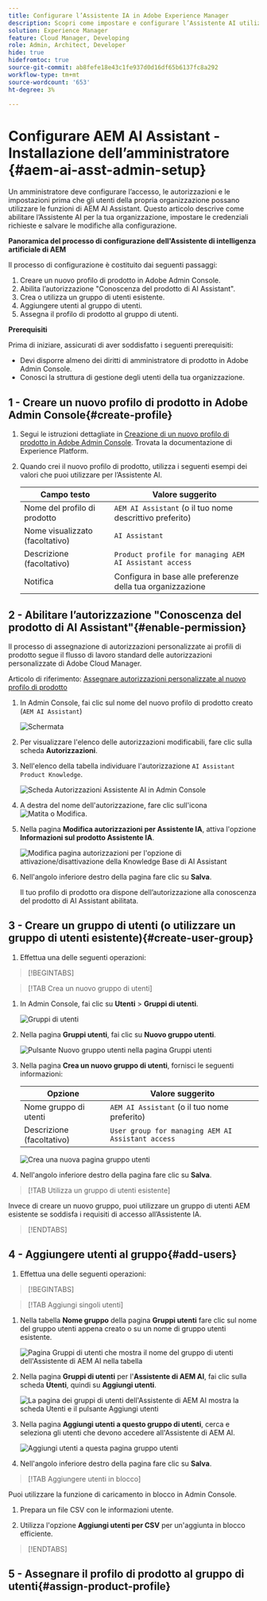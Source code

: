 ```yaml
---
title: Configurare l’Assistente IA in Adobe Experience Manager
description: Scopri come impostare e configurare l’Assistente AI utilizzando Admin Console in Adobe Experience Manager.
solution: Experience Manager
feature: Cloud Manager, Developing
role: Admin, Architect, Developer
hide: true
hidefromtoc: true
source-git-commit: ab8fefe18e43c1fe937d0d16df65b6137fc8a292
workflow-type: tm+mt
source-wordcount: '653'
ht-degree: 3%

---
```


# Configurare AEM AI Assistant - Installazione dell’amministratore {#aem-ai-asst-admin-setup}

Un amministratore deve configurare l’accesso, le autorizzazioni e le impostazioni prima che gli utenti della propria organizzazione possano utilizzare le funzioni di AEM AI Assistant. Questo articolo descrive come abilitare l’Assistente AI per la tua organizzazione, impostare le credenziali richieste e salvare le modifiche alla configurazione.

**Panoramica del processo di configurazione dell&#39;Assistente di intelligenza artificiale di AEM**

Il processo di configurazione è costituito dai seguenti passaggi:

1. Creare un nuovo profilo di prodotto in Adobe Admin Console.
1. Abilita l’autorizzazione &quot;Conoscenza del prodotto di AI Assistant&quot;.
1. Crea o utilizza un gruppo di utenti esistente.
1. Aggiungere utenti al gruppo di utenti.
1. Assegna il profilo di prodotto al gruppo di utenti.

**Prerequisiti**

Prima di iniziare, assicurati di aver soddisfatto i seguenti prerequisiti:

* Devi disporre almeno dei diritti di amministratore di prodotto in Adobe Admin Console.
* Conosci la struttura di gestione degli utenti della tua organizzazione.

## 1 - Creare un nuovo profilo di prodotto in Adobe Admin Console{#create-profile}

1. Segui le istruzioni dettagliate in [Creazione di un nuovo profilo di prodotto in Adobe Admin Console](https://experienceleague.adobe.com/it/docs/experience-platform/access-control/ui/create-profile). Trovata la documentazione di Experience Platform.

1. Quando crei il nuovo profilo di prodotto, utilizza i seguenti esempi dei valori che puoi utilizzare per l’Assistente AI.

   | Campo testo | Valore suggerito |
   | --- | --- |
   | Nome del profilo di prodotto | `AEM AI Assistant` (o il tuo nome descrittivo preferito) |
   | Nome visualizzato (facoltativo) | `AI Assistant` |
   | Descrizione (facoltativo) | `Product profile for managing AEM AI Assistant access` |
   | Notifica | Configura in base alle preferenze della tua organizzazione |




## 2 - Abilitare l’autorizzazione &quot;Conoscenza del prodotto di AI Assistant&quot;{#enable-permission}

Il processo di assegnazione di autorizzazioni personalizzate ai profili di prodotto segue il flusso di lavoro standard delle autorizzazioni personalizzate di Adobe Cloud Manager.

Articolo di riferimento: [Assegnare autorizzazioni personalizzate al nuovo profilo di prodotto](https://experienceleague.adobe.com/it/docs/experience-manager-cloud-manager/content/requirements/custom-permissions#assign-permissions)

1. In Admin Console, fai clic sul nome del nuovo profilo di prodotto creato (`AEM AI Assistant`)

   ![Schermata](/help/implementing/cloud-manager/assets/ai-assistant-console.png)

1. Per visualizzare l&#39;elenco delle autorizzazioni modificabili, fare clic sulla scheda **Autorizzazioni**.

1. Nell&#39;elenco della tabella individuare l&#39;autorizzazione `AI Assistant Product Knowledge`.

   ![Scheda Autorizzazioni Assistente AI in Admin Console](/help/implementing/cloud-manager/assets/ai-assistant-permission.png)

1. A destra del nome dell&#39;autorizzazione, fare clic sull&#39;icona ![Matita o Modifica](https://spectrum.adobe.com/static/icons/workflow_18/Smock_Edit_18_N.svg).

1. Nella pagina **Modifica autorizzazioni per Assistente IA**, attiva l&#39;opzione **Informazioni sul prodotto Assistente IA**.

   ![Modifica pagina autorizzazioni per l&#39;opzione di attivazione/disattivazione della Knowledge Base di AI Assistant](/help/implementing/cloud-manager/assets/ai-assistant-prod-knowledge.png)

1. Nell&#39;angolo inferiore destro della pagina fare clic su **Salva**.

   Il tuo profilo di prodotto ora dispone dell’autorizzazione alla conoscenza del prodotto di AI Assistant abilitata.


## 3 - Creare un gruppo di utenti (o utilizzare un gruppo di utenti esistente){#create-user-group}

1. Effettua una delle seguenti operazioni:

>[!BEGINTABS]

>[!TAB Crea un nuovo gruppo di utenti]

1. In Admin Console, fai clic su **Utenti** > **Gruppi di utenti**.

   ![Gruppi di utenti](/help/implementing/cloud-manager/assets/ai-assistant-user-groups.png)

1. Nella pagina **Gruppi utenti**, fai clic su **Nuovo gruppo utenti**.

   ![Pulsante Nuovo gruppo utenti nella pagina Gruppi utenti](/help/implementing/cloud-manager/assets/ai-assistant-new-user-group.png)

1. Nella pagina **Crea un nuovo gruppo di utenti**, fornisci le seguenti informazioni:

   | Opzione | Valore suggerito |
   | --- | --- |
   | Nome gruppo di utenti | `AEM AI Assistant` (o il tuo nome preferito) |
   | Descrizione (facoltativo) | `User group for managing AEM AI Assistant access` |

   ![Crea una nuova pagina gruppo utenti](/help/implementing/cloud-manager/assets/ai-assistant-create-new-user-group.png)

1. Nell&#39;angolo inferiore destro della pagina fare clic su **Salva**.

>[!TAB Utilizza un gruppo di utenti esistente]

Invece di creare un nuovo gruppo, puoi utilizzare un gruppo di utenti AEM esistente se soddisfa i requisiti di accesso all’Assistente IA.

>[!ENDTABS]

## 4 - Aggiungere utenti al gruppo{#add-users}

1. Effettua una delle seguenti operazioni:

>[!BEGINTABS]

>[!TAB Aggiungi singoli utenti]

1. Nella tabella **Nome gruppo** della pagina **Gruppi utenti** fare clic sul nome del gruppo utenti appena creato o su un nome di gruppo utenti esistente.

   ![Pagina Gruppi di utenti che mostra il nome del gruppo di utenti dell&#39;Assistente di AEM AI nella tabella](/help/implementing/cloud-manager/assets/ai-assistant-user-group-name-in-table.png)

1. Nella pagina **Gruppi di utenti** per l&#39;**Assistente di AEM AI**, fai clic sulla scheda **Utenti**, quindi su **Aggiungi utenti**.

   ![La pagina dei gruppi di utenti dell&#39;Assistente di AEM AI mostra la scheda Utenti e il pulsante Aggiungi utenti](/help/implementing/cloud-manager/assets/ai-assistant-add-users.png)

1. Nella pagina **Aggiungi utenti a questo gruppo di utenti**, cerca e seleziona gli utenti che devono accedere all&#39;Assistente di AEM AI.

   ![Aggiungi utenti a questa pagina gruppo utenti](/help/implementing/cloud-manager/assets/ai-assistant-add-users-to-this-group.png)

1. Nell&#39;angolo inferiore destro della pagina fare clic su **Salva**.

>[!TAB Aggiungere utenti in blocco]

Puoi utilizzare la funzione di caricamento in blocco in Admin Console.

1. Prepara un file CSV con le informazioni utente.

1. Utilizza l&#39;opzione **Aggiungi utenti per CSV** per un&#39;aggiunta in blocco efficiente.

>[!ENDTABS]




## 5 - Assegnare il profilo di prodotto al gruppo di utenti{#assign-product-profile}




